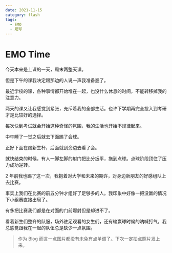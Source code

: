 ```yaml
---
date: 2021-11-15
category: flash
tags:
  - EMO
  - 足球
---
```


# EMO Time

今天本来是上课的一天，周末两整天课。

但是下午的课我决定跟那边的人说一声我准备翘了。



最近学校的课，各种事情都开始堆在一起，也没什么休息的时间，不能转移掉我的注意力。

两天的课又让我感觉到紧张，充斥着我的全部生活。也许下学期再完全投入到考研才是比较好的选择。

每次快到考试就会开始这种奇怪的氛围，我的生活也开始不规律起来。



中午睡了一觉之后就去下面踢了会球。

正好下面在踢新生杯，后面就到旁边去看了会。

就快结束的时候，有人一脚左脚的射门把比分扳平，拖到点球。点球阶段顶住了压力成功逆转。

2 年前我也踢了这一次，我抱着对大学和未来的期许，对身边新朋友的好感组队上去比赛。

事实上我们在比赛的前五分钟才组好了足够多的人。我印象中好像一把没赢的情况下小组赛直接出局了。

有多把比赛我们都是在对面的门前爆射但是却进不了。

看着新生们整齐的队服，场外驻足观看的女生们，还有输赢球时候的呐喊打气，我总感觉跟我在一起的队伍总是缺少一点氛围。



>  作为 Blog 而言一点图片都没有未免有点单调了。下次一定拍点照片发上来。

